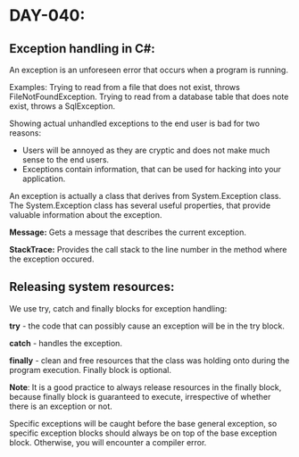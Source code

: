# DAY-040:

## Exception handling in C#:
An exception is an unforeseen error that occurs when a program is running.

Examples:
Trying to read from a file that does not exist, throws FileNotFoundException.
Trying to read from a database table that does note exist, throws a SqlException.

Showing actual unhandled exceptions to the end user is bad for two reasons:
- Users will be annoyed as they are cryptic and does not make much sense to the end users.
- Exceptions contain information, that can be used for hacking into your application.

An exception is actually a class that derives from System.Exception class. The System.Exception class has several useful properties, that provide valuable information about the exception.

**Message:** Gets a message that describes the current exception.

**StackTrace:** Provides the call stack to the line number in the method where the exception occured.

## Releasing system resources:

We use try, catch and finally blocks for exception handling:

**try** - the code that can possibly cause an exception will be in the try block.

**catch** - handles the exception.

**finally** - clean and free resources that the class was holding onto during the program execution. Finally block is optional.

**Note**: It is a good practice to always release resources in the finally block, because finally block is guaranteed to execute, irrespective of whether there is an exception or not.

Specific exceptions will be caught before the base general exception, so specific exception blocks should always be on top of the base exception block. Otherwise, you will encounter a compiler error.